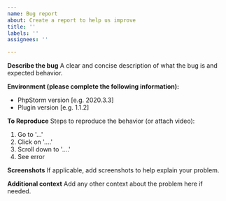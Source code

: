 ```yaml
---
name: Bug report
about: Create a report to help us improve
title: ''
labels: ''
assignees: ''

---
```


**Describe the bug**
A clear and concise description of what the bug is and expected behavior.

**Environment (please complete the following information):**
 - PhpStorm version [e.g. 2020.3.3]
 - Plugin version [e.g. 1.1.2]

**To Reproduce**
Steps to reproduce the behavior (or attach video):
1. Go to '...'
2. Click on '....'
3. Scroll down to '....'
4. See error

**Screenshots**
If applicable, add screenshots to help explain your problem.

**Additional context**
Add any other context about the problem here if needed.
